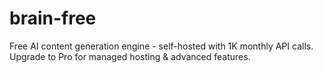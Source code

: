 # brain-free
Free AI content generation engine - self-hosted with 1K monthly API calls. Upgrade to Pro for managed hosting &amp; advanced features.
